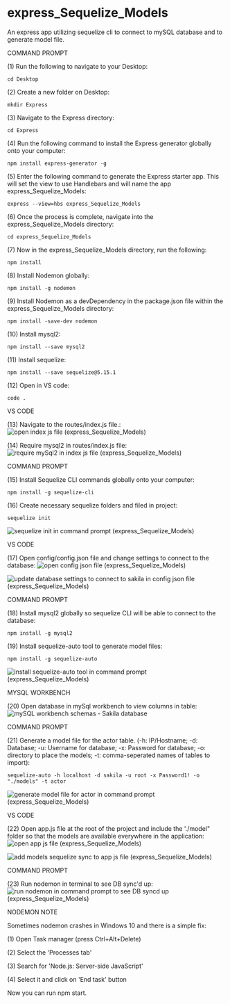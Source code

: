# express_Sequelize_Models
An express app utilizing sequelize cli to connect to mySQL database and to generate model file.

COMMAND PROMPT

(1) Run the following to navigate to your Desktop: 

    cd Desktop

(2) Create a new folder on Desktop: 

    mkdir Express

(3) Navigate to the Express directory: 

    cd Express

(4) Run the following command to install the Express generator globally onto your computer: 

    npm install express-generator -g

(5) Enter the following command to generate the Express starter app. This will set the view to use Handlebars and will name the app express_Sequelize_Models: 

    express --view=hbs express_Sequelize_Models

(6) Once the process is complete, navigate into the express_Sequelize_Models directory: 

    cd express_Sequelize_Models

(7) Now in the express_Sequelize_Models directory, run the following: 

    npm install

(8) Install Nodemon globally: 

    npm install -g nodemon
    
(9) Install Nodemon as a devDependency in the package.json file within the express_Sequelize_Models directory:

    npm install -save-dev nodemon
    
(10) Install mysql2:

    npm install --save mysql2

(11) Install sequelize: 

    npm install --save sequelize@5.15.1

(12) Open in VS code:

    code . 


VS CODE

(13) Navigate to the routes/index.js file.: ![open index js file (express_Sequelize_Models)](https://user-images.githubusercontent.com/35668707/68347978-7f1a6580-00ad-11ea-9ba9-6b75f52619b9.JPG)


(14) Require mysql2 in routes/index.js file: ![require mySql2 in index js file (express_Sequelize_Models)](https://user-images.githubusercontent.com/35668707/68348939-534caf00-00b0-11ea-8902-697f55517952.JPG)

COMMAND PROMPT

(15) Install Sequelize CLI commands globally onto your computer: 

    npm install -g sequelize-cli

(16) Create necessary sequelize folders and filed in project:

    sequelize init
    
![sequelize init in command prompt (express_Sequelize_Models)](https://user-images.githubusercontent.com/35668707/68350930-cfe28c00-00b6-11ea-999f-b7ae00b5f3ef.JPG)


VS CODE

(17) Open config/config.json file and change settings to connect to the database: ![open config json file (express_Sequelize_Models)](https://user-images.githubusercontent.com/35668707/68350121-3c0fc080-00b4-11ea-8960-c219bee9d7b0.JPG)

![update database settings to connect to sakila in config json file (express_Sequelize_Models)](https://user-images.githubusercontent.com/35668707/68350238-91e46880-00b4-11ea-8e89-a4a287998705.JPG)

COMMAND PROMPT

(18) Install mysql2 globally so sequelize CLI will be able to connect to the database:

    npm install -g mysql2
    
(19) Install sequelize-auto tool to generate model files: 

    npm install -g sequelize-auto

![install sequelize-auto tool in command prompt (express_Sequelize_Models)](https://user-images.githubusercontent.com/35668707/68350358-e7207a00-00b4-11ea-8f82-d8d093ac92eb.JPG)
    
MYSQL WORKBENCH

(20) Open database in mySql workbench to view columns in table: ![mySQL workbench schemas - Sakila database](https://user-images.githubusercontent.com/35668707/68350595-b5f47980-00b5-11ea-8d1b-dd9879921010.JPG)

COMMAND PROMPT

(21) Generate a model file for the actor table. (-h: IP/Hostname; -d: Database; -u: Username for database; -x: Password for database; -o: directory to place the models; -t: comma-seperated names of tables to import):  

    sequelize-auto -h localhost -d sakila -u root -x Password1! -o "./models" -t actor
    
![generate model file for actor in command prompt (express_Sequelize_Models)](https://user-images.githubusercontent.com/35668707/68351034-1b953580-00b7-11ea-8938-3016607ba083.JPG)

VS CODE

(22) Open app.js file at the root of the project and include the './model" folder so that the models are available everywhere in the application: ![open app js file (express_Sequelize_Models)](https://user-images.githubusercontent.com/35668707/68351502-87c46900-00b8-11ea-8fa5-99c58c9c95c8.JPG)

![add models sequelize sync to app js file (express_Sequelize_Models)](https://user-images.githubusercontent.com/35668707/68351612-d7a33000-00b8-11ea-8169-db3c45121700.JPG)

COMMAND PROMPT

(23) Run nodemon in terminal to see DB sync'd up: ![run nodemon in command prompt to see DB syncd up (express_Sequelize_Models)](https://user-images.githubusercontent.com/35668707/68351657-f73a5880-00b8-11ea-87a9-715f069d2901.JPG)


NODEMON NOTE

Sometimes nodemon crashes in Windows 10 and there is a simple fix:

(1) Open Task manager (press Ctrl+Alt+Delete)

(2) Select the 'Processes tab'

(3) Search for 'Node.js: Server-side JavaScript'

(4) Select it and click on 'End task' button

Now you can run npm start.
